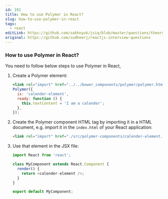 ```yaml
---
id: 191
title: How to use Polymer in React?
slug: how-to-use-polymer-in-react
tags:
  - react
editLink: https://github.com/sakhnyuk/jsiq/blob/master/questions/theory/react/191.md
original: https://github.com/sudheerj/reactjs-interview-questions
---
```


### How to use Polymer in React?

You need to follow below steps to use Polymer in React,

1. Create a Polymer element:

   ```jsx
   <link rel="import" href="../../bower_components/polymer/polymer.html" />;
   Polymer({
     is: 'calender-element',
     ready: function () {
       this.textContent = 'I am a calender';
     },
   });
   ```

2. Create the Polymer component HTML tag by importing it in a HTML document, e.g. import it in the `index.html` of your React application:

   ```html
   <link rel="import" href="./src/polymer-components/calender-element.html" />
   ```

3. Use that element in the JSX file:

   ```javascript
   import React from 'react';

   class MyComponent extends React.Component {
     render() {
       return <calender-element />;
     }
   }

   export default MyComponent;
   ```